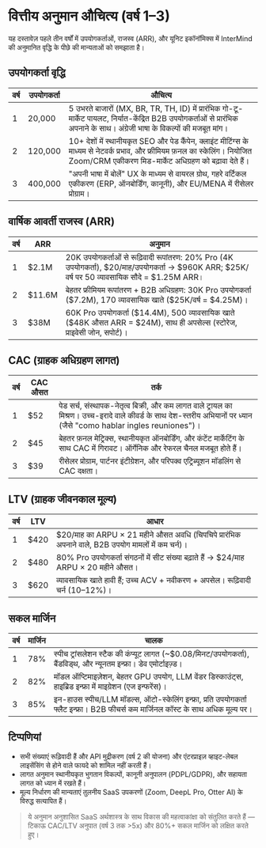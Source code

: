 # वित्तीय अनुमान औचित्य (वर्ष 1–3) <Badge type="warning" text="draft" />

यह दस्तावेज़ पहले तीन वर्षों में उपयोगकर्ताओं, राजस्व (ARR), और यूनिट इकॉनॉमिक्स में InterMind की अनुमानित वृद्धि के पीछे की मान्यताओं को समझाता है।

## उपयोगकर्ता वृद्धि

| वर्ष | उपयोगकर्ता | औचित्य                                                                                                                                                                       |
| ---- | ------- | ----------------------------------------------------------------------------------------------------------------------------------------------------------------------------------- |
| 1    | 20,000  | 5 उभरते बाजारों (MX, BR, TR, TH, ID) में प्रारंभिक गो-टू-मार्केट पायलट, निर्यात-केंद्रित B2B उपयोगकर्ताओं से प्रारंभिक अपनाने के साथ। अंग्रेजी भाषा के विकल्पों की मजबूत मांग।     |
| 2    | 120,000 | 10+ देशों में स्थानीयकृत SEO और पेड कैंपेन, क्लाइंट मीटिंग्स के माध्यम से नेटवर्क प्रभाव, और फ्रीमियम फ़नल का स्केलिंग। नियोजित Zoom/CRM एकीकरण मिड-मार्केट अधिग्रहण को बढ़ावा देते हैं। |
| 3    | 400,000 | "अपनी भाषा में बोलें" UX के माध्यम से वायरल ग्रोथ, गहरे वर्टिकल एकीकरण (ERP, ऑनबोर्डिंग, कानूनी), और EU/MENA में रीसेलर प्रोग्राम।                                              |

## वार्षिक आवर्ती राजस्व (ARR)

| वर्ष | ARR     | अनुमान                                                                                                                         |
| ---- | ------- | ----------------------------------------------------------------------------------------------------------------------------------- |
| 1    | \$2.1M  | 20K उपयोगकर्ताओं से रूढ़िवादी रूपांतरण: 20% Pro (4K उपयोगकर्ता), \$20/माह/उपयोगकर्ता → \$960K ARR; \$25K/वर्ष पर 50 व्यावसायिक सौदे = \$1.25M ARR। |
| 2    | \$11.6M | बेहतर फ्रीमियम रूपांतरण + B2B अधिग्रहण: 30K Pro उपयोगकर्ता (\$7.2M), 170 व्यावसायिक खाते (\$25K/वर्ष = \$4.25M)।                 |
| 3    | \$38M   | 60K Pro उपयोगकर्ता (\$14.4M), 500 व्यावसायिक खाते (\$48K औसत ARR = \$24M), साथ ही अपसेल्स (स्टोरेज, प्राइवेसी जोन, सपोर्ट)।             |

## CAC (ग्राहक अधिग्रहण लागत)

| वर्ष | CAC औसत | तर्क                                                                                                                                                    |
| ---- | ------- | ------------------------------------------------------------------------------------------------------------------------------------------------------------ |
| 1    | \$52    | पेड सर्च, संस्थापक-नेतृत्व बिक्री, और कम लागत वाले ट्रायल का मिश्रण। उच्च-इरादे वाले कीवर्ड के साथ देश-स्तरीय अभियानों पर ध्यान (जैसे "como hablar ingles reuniones")। |
| 2    | \$45    | बेहतर फ़नल मेट्रिक्स, स्थानीयकृत ऑनबोर्डिंग, और कंटेंट मार्केटिंग के साथ CAC में गिरावट। ऑर्गेनिक और रेफरल चैनल मजबूत होते हैं।                               |
| 3    | \$39    | रीसेलर प्रोग्राम, पार्टनर इंटीग्रेशन, और परिपक्व एट्रिब्यूशन मॉडलिंग से CAC दक्षता।                                                                |

## LTV (ग्राहक जीवनकाल मूल्य)

| वर्ष | LTV   | आधार                                                                                       |
| ---- | ----- | ------------------------------------------------------------------------------------------- |
| 1    | \$420 | \$20/माह का ARPU × 21 महीने औसत अवधि (चिपचिपे प्रारंभिक अपनाने वाले, B2B उपयोग मामलों में कम चर्न)। |
| 2    | \$480 | 80% Pro उपयोगकर्ता संगठनों में सीट संख्या बढ़ाते हैं → \$24/माह ARPU × 20 महीने औसत।                     |
| 3    | \$620 | व्यावसायिक खाते हावी हैं; उच्च ACV + नवीकरण + अपसेल। रूढ़िवादी चर्न (10–12%)।   |

## सकल मार्जिन

| वर्ष | मार्जिन | चालक                                                                                                                 |
| ---- | ------ | ----------------------------------------------------------------------------------------------------------------------- |
| 1    | 78%    | स्पीच ट्रांसलेशन स्टैक की कंप्यूट लागत (~$0.08/मिनट/उपयोगकर्ता), बैंडविड्थ, और न्यूनतम इन्फ्रा। डेव एमोर्टाइज़्ड।              |
| 2    | 82%    | मॉडल ऑप्टिमाइज़ेशन, बेहतर GPU उपयोग, LLM वेंडर डिस्काउंट्स, हाइब्रिड इन्फ्रा में माइग्रेशन (एज इन्फरेंस)।           |
| 3    | 85%    | इन-हाउस स्पीच/LLM मॉडल्स, ऑटो-स्केलिंग इन्फ्रा, प्रति उपयोगकर्ता फ्लैट इन्फ्रा। B2B फीचर्स कम मार्जिनल कॉस्ट के साथ अधिक मूल्य पर। |

## टिप्पणियां

- सभी संख्याएं रूढ़िवादी हैं और API मुद्रीकरण (वर्ष 2 की योजना) और एंटरप्राइज़ व्हाइट-लेबल लाइसेंसिंग से होने वाले फायदे को शामिल नहीं करती हैं।
- लागत अनुमान स्थानीयकृत भुगतान विकल्पों, कानूनी अनुपालन (PDPL/GDPR), और सहायता लागत को ध्यान में रखते हैं।
- मूल्य निर्धारण की मान्यताएं तुलनीय SaaS उपकरणों (Zoom, DeepL Pro, Otter AI) के विरुद्ध सत्यापित हैं।

> ये अनुमान अनुशासित SaaS अर्थशास्त्र के साथ विकास की महत्वाकांक्षा को संतुलित करते हैं — टिकाऊ CAC/LTV अनुपात (वर्ष 3 तक >5x) और 80%+ सकल मार्जिन को लक्षित करते हुए।